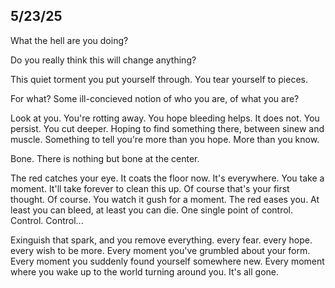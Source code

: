 ## 5/23/25

What the hell are you doing?

Do you really think this will change anything?

This quiet torment you put yourself through. You tear yourself to pieces.

For what? Some ill-concieved notion of who you are, of what you are?

Look at you. You're rotting away. You hope bleeding helps. It does not. You persist. You cut deeper. Hoping to find something there, between sinew and muscle. Something to tell you're more than you hope. More than you know.

Bone. There is nothing but bone at the center.

The red catches your eye. It coats the floor now. It's everywhere. You take a moment. It'll take forever to clean this up. Of course that's your first thought. Of course.
You watch it gush for a moment. The red eases you. At least you can bleed, at least you can die. One single point of control.
Control.
Control...

Exinguish that spark, and you remove everything. every fear. every hope. every wish to be more. Every moment you've grumbled about your form. Every moment you suddenly found yourself somewhere new. Every moment where you wake up to the world turning around you. It's all gone.